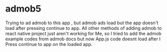 # admob5
Trying to ad admob to this app , but admob ads load but the app doesn't load after pressing continue to app.
All other methods of adding admob to react native project just aren't working for Me, so I tried to add the admob example codes from admob docs but now App.js code doesnt load after I Press continue to app on the loaded app. 
